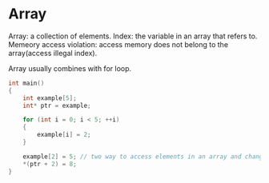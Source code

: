 # Array
Array: a collection of elements.
Index: the variable in an array that refers to.
Memeory access violation: access memory does not belong to the array(access illegal index).

Array usually combines with for loop.
``` cpp
int main() 
{
    int example[5];
    int* ptr = example;

    for (int i = 0; i < 5; ++i)
    {
        example[i] = 2;
    }

    example[2] = 5; // two way to access elements in an array and change value
    *(ptr + 2) = 8;
}
```

``` cpp
```
